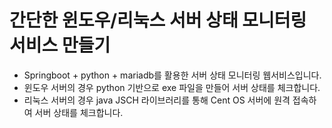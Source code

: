 # 간단한 윈도우/리눅스 서버 상태 모니터링 서비스 만들기



- Springboot + python + mariadb를 활용한 서버 상태 모니터링 웹서비스입니다.
- 윈도우 서버의 경우 python 기반으로 exe 파일을 만들어 서버 상태를 체크합니다.
- 리눅스 서버의 경우 java JSCH 라이브러리를 통해 Cent OS 서버에 원격 접속하여 서버 상태를 체크합니다.